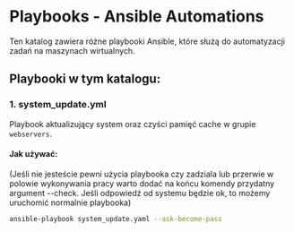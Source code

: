 # Playbooks - Ansible Automations

Ten katalog zawiera różne playbooki Ansible, które służą do automatyzacji zadań na maszynach wirtualnych.

## Playbooki w tym katalogu:

### 1. **system_update.yml**
Playbook aktualizujący system oraz czyści pamięć cache w grupie `webservers`.

#### Jak używać:
(Jeśli nie jesteście pewni użycia playbooka czy zadziala lub przerwie w polowie wykonywania pracy warto dodać na końcu komendy przydatny argument --check. Jeśli odpowiedź od systemu będzie ok, to możemy uruchomić normalnie playbooka)
```bash
ansible-playbook system_update.yaml --ask-become-pass
